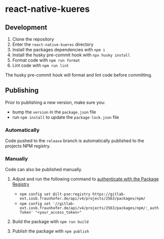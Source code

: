 # react-native-kueres

## Development

1. Clone the repository
2. Enter the `react-native-kueres` directory
3. Install the packages dependencies with `npm i`
4. Install the husky pre-commit hook with `npx husky install`
4. Format code with `npm run format`
5. Lint code with `npm run lint`

The husky pre-commit hook will format and lint code before committing.

## Publishing

Prior to publishing a new version, make sure you:

- bump the `version` in the `package.json` file
- run `npm install` to update the `package-lock.json` file

### Automatically

Code pushed to the `release` branch is automatically published to the projects NPM registry.

### Manually

Code can also be published manually.

1. Adjust and run the following command to  [authenticate with the Package Registry](https://docs.gitlab.com/ee/user/packages/npm_registry/#authenticate-to-the-package-registry)

    - `npm config set @ilt-pse:registry https://gitlab-ext.iosb.fraunhofer.de/api/v4/projects/2563/packages/npm/`
    - `npm config set '//gitlab-ext.iosb.fraunhofer.de/api/v4/projects/2563/packages/npm/:_authToken' "<your_access_token>"`

2. Build the package with `npm run build`
3. Publish the package with `npm publish`
